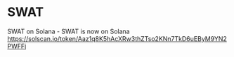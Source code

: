 # SWAT
SWAT on Solana - 
SWAT is now on Solana
https://solscan.io/token/Aaz1q8K5hAcXRw3thZTso2KNn7TkD6uEByM9YN2PWFFj
